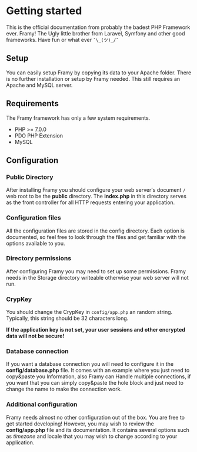 # Getting started

This is the official documentation from probably the badest PHP Framework ever. Framy!
The Ugly little brother from Laravel, Symfony and other good frameworks.
Have fun or what ever `¯\_(ツ)_/¯`

## Setup

You can easily setup Framy by copying its data to your Apache folder. There is no further
installation or setup by Framy needed. This still requires an Apache and MySQL server.

## Requirements

The Framy framework has only a few system requirements.

 - PHP >= 7.0.0
 - PDO PHP Extension
 - MySQL

## Configuration
### Public Directory

After installing Framy you should configure your web server's document `/` web root to be
the **public** directory. The **index.php** in this directory serves as the front controller for all
HTTP requests entering your application.

### Configuration files

All the configuration files are stored in the config directory. Each option is documented, so
feel free to look through the files and get familiar with the options available to you.

### Directory permissions

After configuring Framy you may need to set up some permissions. Framy needs in the
Storage directory writeable otherwise your web server will not run.

### CrypKey

You should change the CrypKey in `config/app.php` an random string. Typically, this string
should be 32 characters long.

**If the application key is not set, your user sessions and other encrypted data will
not be secure!**

### Database connection

If you want a database connection you will need to configure it in the
**config/database.php** file. It comes with an example where you just need to copy&paste
you Information, also Framy can Handle multiple connections, if you want that you can
simply copy&paste the hole block and just need to change the name to make the 
connection work.

### Additional configuration

Framy needs almost no other configuration out of the box. You are free to get started
developing! However, you may wish to review the **config/app.php** file and its
documentation. It contains several options such as *timezone* and locale that you may wish
to change according to your application.